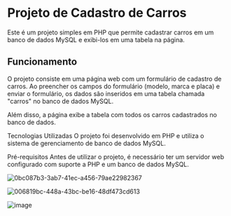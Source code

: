 # Projeto de Cadastro de Carros
Este é um projeto simples em PHP que permite cadastrar carros em um banco de dados MySQL e exibi-los em uma tabela na página.

## Funcionamento
O projeto consiste em uma página web com um formulário de cadastro de carros. Ao preencher os campos do formulário (modelo, marca e placa) e enviar o formulário, os dados são inseridos em uma tabela chamada "carros" no banco de dados MySQL.

Além disso, a página exibe a tabela com todos os carros cadastrados no banco de dados.

Tecnologias Utilizadas
O projeto foi desenvolvido em PHP e utiliza o sistema de gerenciamento de banco de dados MySQL.

Pré-requisitos
Antes de utilizar o projeto, é necessário ter um servidor web configurado com suporte a PHP e um banco de dados MySQL.

![0bc087b3-3ab7-41ec-a456-79ae22982367](https://user-images.githubusercontent.com/116971675/227562303-35d6da3a-fac5-483d-937a-e0818508da5f.jpg)

![006819bc-448a-43bc-be16-48df473cd613](https://user-images.githubusercontent.com/116971675/227562313-235097b9-6896-47ac-8a9f-24e1900c6e28.jpg)

![image](https://user-images.githubusercontent.com/116971675/227562538-1be4c80b-1e0f-4093-b8f3-ad7502a8b4dc.png)
